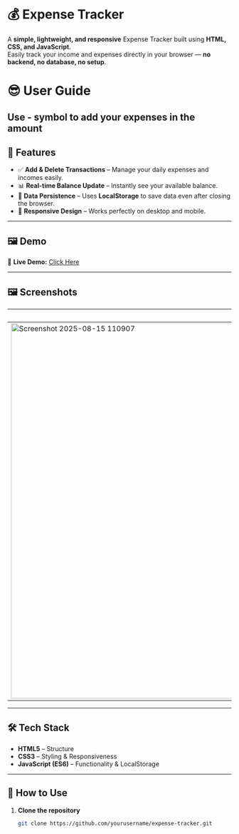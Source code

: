 # 💰 Expense Tracker

A **simple, lightweight, and responsive** Expense Tracker built using **HTML, CSS, and JavaScript**.  
Easily track your income and expenses directly in your browser — **no backend, no database, no setup**.
 # 😎 User Guide
Use - symbol to add your expenses in the amount 
---

## 📌 Features

- ✅ **Add & Delete Transactions** – Manage your daily expenses and incomes easily.  
- 📊 **Real-time Balance Update** – Instantly see your available balance.   
- 💾 **Data Persistence** – Uses **LocalStorage** to save data even after closing the browser.  
- 📱 **Responsive Design** – Works perfectly on desktop and mobile.  

---

## 🖼️ Demo

🚀 **Live Demo:** [Click Here](https://prasannabarge.github.io/Expense_Tracker/)  


---

## 🖼️ Screenshots

| Dashboard |
|-----------|
| <img width="1182" height="841" alt="Screenshot 2025-08-15 110907" src="https://github.com/user-attachments/assets/c8891f6a-6446-432b-ae70-84bbfef07d22" />
          




---

## 🛠️ Tech Stack

- **HTML5** – Structure  
- **CSS3** – Styling & Responsiveness  
- **JavaScript (ES6)** – Functionality & LocalStorage  

---

## 🚀 How to Use

1. **Clone the repository**
   ```bash
   git clone https://github.com/yourusername/expense-tracker.git
